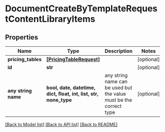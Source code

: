 # DocumentCreateByTemplateRequestContentLibraryItems


## Properties
Name | Type | Description | Notes
------------ | ------------- | ------------- | -------------
**pricing_tables** | [**[PricingTableRequest]**](PricingTableRequest.md) |  | [optional] 
**id** | **str** |  | [optional] 
**any string name** | **bool, date, datetime, dict, float, int, list, str, none_type** | any string name can be used but the value must be the correct type | [optional]

[[Back to Model list]](../README.md#documentation-for-models) [[Back to API list]](../README.md#documentation-for-api-endpoints) [[Back to README]](../README.md)


